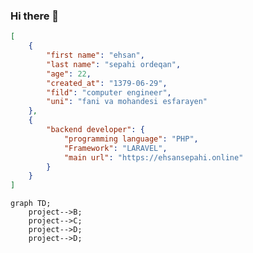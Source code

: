 ### Hi there 👋
```json
[
    {
        "first name": "ehsan",
        "last name": "sepahi ordeqan",
        "age": 22,
        "created_at": "1379-06-29",
        "fild": "computer engineer",
        "uni": "fani va mohandesi esfarayen"
    },
    {
        "backend developer": {
            "programming language": "PHP",
            "Framework": "LARAVEL",
            "main url": "https://ehsansepahi.online"
        }
    }
]
```
```mermaid
graph TD;
    project-->B;
    project-->C;
    project-->D;
    project-->D;
```

<!--
**ehsanSepahi/ehsanSepahi** is a ✨ _special_ ✨ repository because its `README.md` (this file) appears on your GitHub profile.

Here are some ideas to get you started:

- 🔭 I’m currently working on ...
- 🌱 I’m currently learning ...
- 👯 I’m looking to collaborate on ...
- 🤔 I’m looking for help with ...
- 💬 Ask me about ...
- 📫 How to reach me: ...
- 😄 Pronouns: ...
- ⚡ Fun fact: ...
-->
